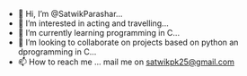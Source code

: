- 👋 Hi, I’m @SatwikParashar...
- 👀 I’m interested in acting and travelling...
- 🌱 I’m currently learning programming in C...
- 💞️ I’m looking to collaborate on projects based on python an dprogramming in C...
- 📫 How to reach me ... mail me on satwikpk25@gmail.com

<!---
SatwikParashar25/SatwikParashar25 is a ✨ special ✨ repository because its `README.md` (this file) appears on your GitHub profile.
You can click the Preview link to take a look at your changes.
--->
